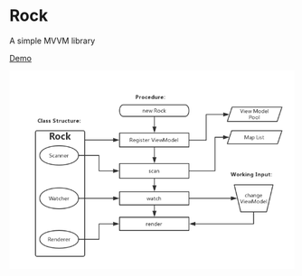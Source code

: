 # Rock
A simple MVVM library

[Demo](https://ayuan100.github.io/Rock/index.html) 

![Flow Chart](flow-chart.png)

